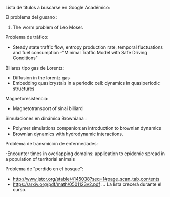 Lista de títulos a buscarse en Google Académico:

El problema del gusano : 

1. The worm problem of Leo Moser.

Problema de tráfico: 

- Steady state traffic flow, entropy production rate,
temporal fluctuations and fuel consumption
-"Minimal Traffic Model with Safe Driving Conditions"

Billares tipo gas de Lorentz: 

- Diffusion in the lorentz gas
- Embedding quasicrystals in a periodic cell: dynamics in quasiperiodic structures

Magnetoresistencia: 

- Magnetotransport of sinai billiard 

Simulaciones en dinámica Browniana : 

- Polymer simulations companion:an introduction to brownian dynamics
- Brownian dynamics with hydrodynamic interactions.

Problema de transmición de enfermedades: 

-Encounter times in overlapping domains: application to epidemic spread in a population of territorial animals

Problema de "perdido en el bosque": 

- http://www.jstor.org/stable/4145038?seq=1#page_scan_tab_contents
- https://arxiv.org/pdf/math/0501123v2.pdf
...
La lista crecerá durante el curso. 
